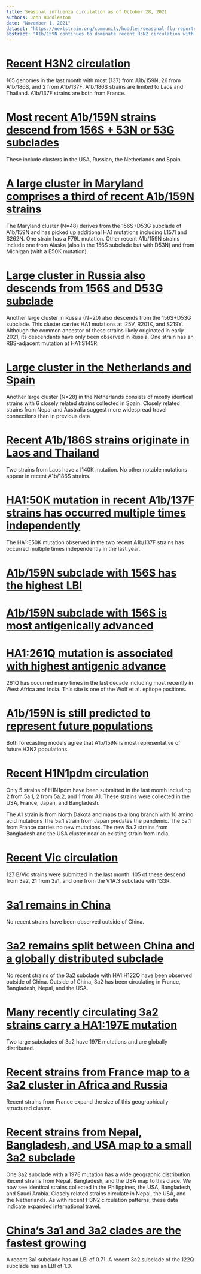 ```yaml
---
title: Seasonal influenza circulation as of October 28, 2021
authors: John Huddleston
date: "November 1, 2021"
dataset: "https://nextstrain.org/community/huddlej/seasonal-flu-reports/flu/seasonal/2021-10-28/h3n2/ha/2y?d=tree,map&f_recency=last%20week,last%20month&p=grid"
abstract: "A1b/159N continues to dominate recent H3N2 circulation with new clusters observed in the USA, Russia, and the Netherlands. Few H1N1pdm strains exist for the last month. B/Victoria remains split into clades in China and those outside of China. Outside of China, B/Victoria has circulated widely."
---
```


# [Recent H3N2 circulation](https://nextstrain.org/community/huddlej/seasonal-flu-reports/flu/seasonal/2021-10-28/h3n2/ha/2y?d=tree,map&f_recency=last%20week,last%20month&p=grid)

165 genomes in the last month with most (137) from A1b/159N, 26 from A1b/186S, and 2 from A1b/137F.
A1b/186S strains are limited to Laos and Thailand.
A1b/137F strains are both from France.

# [Most recent A1b/159N strains descend from 156S + 53N or 53G subclades](https://nextstrain.org/community/huddlej/seasonal-flu-reports/flu/seasonal/2021-10-28/h3n2/ha/2y?branchLabel=aa&c=country&d=tree&f_recency=last%20month,last%20week&label=clade:A1b/159N&p=full)

These include clusters in the USA, Russian, the Netherlands and Spain.

# [A large cluster in Maryland comprises a third of recent A1b/159N strains](https://nextstrain.org/community/huddlej/seasonal-flu-reports/flu/seasonal/2021-10-28/h3n2/ha/2y?branchLabel=aa&c=country&d=tree,map&f_country=Usa&f_recency=last%20week,last%20month&m=div&p=full)

The Maryland cluster (N=48) derives from the 156S+D53G subclade of A1b/159N and has picked up additional HA1 mutations including L157I and S262N.
One strain has a F79L mutation.
Other recent A1b/159N strains include one from Alaska (also in the 156S subclade but with D53N) and from Michigan (with a E50K mutation).

# [Large cluster in Russia also descends from 156S and D53G subclade](https://nextstrain.org/community/huddlej/seasonal-flu-reports/flu/seasonal/2021-10-28/h3n2/ha/2y?branchLabel=aa&c=country&d=tree&f_country=Russia&f_recency=last%20month,last%20week&label=clade:A1b/159N&m=div&p=full)

Another large cluster in Russia (N=20) also descends from the 156S+D53G subclade.
This cluster carries HA1 mutations at I25V, R201K, and S219Y.
Although the common ancestor of these strains likely originated in early 2021, its descendants have only been observed in Russia.
One strain has an RBS-adjacent mutation at HA1:S145R.

# [Large cluster in the Netherlands and Spain](https://nextstrain.org/community/huddlej/seasonal-flu-reports/flu/seasonal/2021-10-28/h3n2/ha/2y?branchLabel=aa&c=country&d=tree&f_recency=last%20month,last%20week&gt=HA1.53N&m=div&p=full)

Another large cluster (N=28) in the Netherlands consists of mostly identical strains with 6 closely related strains collected in Spain.
Closely related strains from Nepal and Australia suggest more widespread travel connections than in previous data

# [Recent A1b/186S strains originate in Laos and Thailand](https://nextstrain.org/community/huddlej/seasonal-flu-reports/flu/seasonal/2021-10-28/h3n2/ha/2y?c=gt-HA1_140&d=tree,map,entropy&f_recency=last%20month,last%20week&label=clade:A1b/186S&m=div&p=grid)

Two strains from Laos have a I140K mutation.
No other notable mutations appear in recent A1b/186S strains.

# [HA1:50K mutation in recent A1b/137F strains has occurred multiple times independently](https://nextstrain.org/community/huddlej/seasonal-flu-reports/flu/seasonal/2021-10-28/h3n2/ha/2y?d=tree,map,entropy&f_epiweek=202102,202103,202104,202105,202106,202107,202108,202109,202110,202111,202112,202113,202114,202115,202116,202118,202119,202120,202121,202122,202123,202124,202125,202126,202127,202128,202129,202130,202131,202132,202133,202134,202135,202136,202137,202138,202139,202140,202141,202142,202101&gt=HA1.50K&p=grid)

The HA1:E50K mutation observed in the two recent A1b/137F strains has occurred multiple times independently in the last year.

# [A1b/159N subclade with 156S has the highest LBI](https://nextstrain.org/community/huddlej/seasonal-flu-reports/flu/seasonal/2021-10-28/h3n2/ha/2y?c=lbi&d=tree&p=full)

# [A1b/159N subclade with 156S is most antigenically advanced](https://nextstrain.org/community/huddlej/seasonal-flu-reports/flu/seasonal/2021-10-28/h3n2/ha/2y?c=cTiterSub&d=tree&p=full)

# [HA1:261Q mutation is associated with highest antigenic advance](https://nextstrain.org/community/huddlej/seasonal-flu-reports/flu/seasonal/2021-10-28/h3n2/ha/2y?c=cTiterSub&d=tree&gt=HA1.261Q&p=full)

261Q has occurred many times in the last decade including most recently in West Africa and India.
This site is one of the Wolf et al. epitope positions.

# [A1b/159N is still predicted to represent future populations](https://nextstrain.org/community/huddlej/seasonal-flu-reports/flu/seasonal/2021-10-28/h3n2/ha/2y?d=tree,frequencies&l=scatter&p=full&scatterX=weighted_distance_to_future_by_cTiter_x-ne_star&scatterY=weighted_distance_to_future_by_ne_star-lbi)

Both forecasting models agree that A1b/159N is most representative of future H3N2 populations.

# [Recent H1N1pdm circulation](https://nextstrain.org/community/huddlej/seasonal-flu-reports/flu/seasonal/2021-10-28/h1n1pdm/ha/2y?d=tree,map&f_recency=last%20month,last%20week&p=grid)

Only 5 strains of H1N1pdm have been submitted in the last month including 2 from 5a.1, 2 from 5a.2, and 1 from A1.
These strains were collected in the USA, France, Japan, and Bangladesh.

The A1 strain is from North Dakota and maps to a long branch with 10 amino acid mutations 
The 5a.1 strain from Japan predates the pandemic.
The 5a.1 from France carries no new mutations.
The new 5a.2 strains from Bangladesh and the USA cluster near an existing strain from India.

# [Recent Vic circulation](https://nextstrain.org/community/huddlej/seasonal-flu-reports/flu/seasonal/2021-10-28/vic/ha/2y?d=tree,map&f_recency=last%20week,last%20month&p=grid)

127 B/Vic strains were submitted in the last month.
105 of these descend from 3a2, 21 from 3a1, and one from the V1A.3 subclade with 133R.

# [3a1 remains in China](https://nextstrain.org/community/huddlej/seasonal-flu-reports/flu/seasonal/2021-10-28/vic/ha/2y?c=country&d=tree,map&f_recency=last%20week,last%20month&label=clade:3a1&p=grid)

No recent strains have been observed outside of China.

# [3a2 remains split between China and a globally distributed subclade](https://nextstrain.org/community/huddlej/seasonal-flu-reports/flu/seasonal/2021-10-28/vic/ha/2y?c=country&d=tree,map&f_recency=last%20week,last%20month&label=clade:3a2&p=grid)

No recent strains of the 3a2 subclade with HA1:H122Q have been observed outside of China.
Outside of China, 3a2 has been circulating in France, Bangladesh, Nepal, and the USA.

# [Many recently circulating 3a2 strains carry a HA1:197E mutation](https://nextstrain.org/community/huddlej/seasonal-flu-reports/flu/seasonal/2021-10-28/vic/ha/2y?c=country&d=tree,map&gt=HA1.197E&p=grid)

Two large subclades of 3a2 have 197E mutations and are globally distributed.

# [Recent strains from France map to a 3a2 cluster in Africa and Russia](https://nextstrain.org/community/huddlej/seasonal-flu-reports/flu/seasonal/2021-10-28/vic/ha/2y?c=country&d=tree,map&gt=HA1.182A,197E&m=div&p=grid)

Recent strains from France expand the size of this geographically structured cluster.

# [Recent strains from Nepal, Bangladesh, and USA map to a small 3a2 subclade](https://nextstrain.org/community/huddlej/seasonal-flu-reports/flu/seasonal/2021-10-28/vic/ha/2y?c=country&d=tree,map&gt=HA1.197E,nuc.329G&p=grid)

One 3a2 subclade with a 197E mutation has a wide geographic distribution.
Recent strains from Nepal, Bangladesh, and the USA map to this clade.
We now see identical strains collected in the Philippines, the USA, Bangladesh, and Saudi Arabia.
Closely related strains circulate in Nepal, the USA, and the Netherlands.
As with recent H3N2 circulation patterns, these data indicate expanded international travel.

# [China’s 3a1 and 3a2 clades are the fastest growing](https://nextstrain.org/community/huddlej/seasonal-flu-reports/flu/seasonal/2021-10-28/vic/ha/2y?c=lbi&d=tree&m=div&p=full)

A recent 3a1 subclade has an LBI of 0.71.
A recent 3a2 subclade of the 122Q subclade has an LBI of 1.0.
